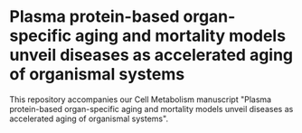 # Plasma protein-based organ-specific aging and mortality models unveil diseases as accelerated aging of organismal systems
This repository accompanies our Cell Metabolism manuscript "Plasma protein-based organ-specific aging and mortality models unveil diseases as accelerated aging of organismal systems".

